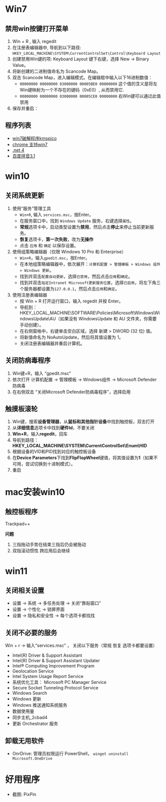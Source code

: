 # Win7

## 禁用win按键打开菜单

1.   Win + R , 输入 regedit
2. 在注册表编辑器中, 导航到以下路径: `HKEY_LOCAL_MACHINE\SYSTEM\CurrentControlSet\Control\Keyboard Layout` 
3. 创建禁用Win键的项: Keyboard Layout 键下右键，选择 New -> Binary Value。
4. 将新创建的二进制值命名为 Scancode Map。
5. 双击 Scancode Map，进入编辑模式。在编辑框中输入以下16进制数值：
    - ` 00000000 00000000 03000000 00005BE0 00000000 `  这个值的含义是将左Win键映射为一个不存在的键码（0xE0）, 从而禁用它.
    - ` 00000000 00000000 03000000 00005CE0 00000000 `  右Win键可以通过此值禁用
6. 保存并重启：

## 程序列表

- [win7破解程序kmspico](https://resource.liuyao.link/file/kmspico.exe)
- [chrome 支持win7](https://bigfile.61linux.com/win7/chrome.exe)
- [.net 4](https://bigfile.61linux.com/win7/dnet4.exe)
- [百度拼音3.1](https://bigfile.61linux.com/win7/BaiduPinyin3.1.exe)

# win10

## 关闭系统更新

1. 使用“服务”管理工具
    - `Win+R`, 输入 `services.msc`，按Enter。
    - 在服务窗口中，找到 `Windows Update` 服务，右键选择`属性`。
    - **常规**选项卡中，启动类型设置为**禁用**，然后点击**停止**来停止当前更新服务。
    - **恢复**选项卡，**第一次失败**，改为**无操作**
    - 点击 `应用` 和 `确定` 以保存设置。
2. 使用组策略编辑器（仅限 Windows 10 Pro 和 Enterprise）
    - `Win+R`，输入`gpedit.msc`，按Enter。
    - 在本地组策略编辑器中，依次展开：`计算机配置 > 管理模板 > Windows 组件 > Windows 更新`。
    - 找到并双击`配置自动更新`，选择`已禁用`，然后点击`应用`和`确定`。
    - 找到并双击`指定Intranet Microsoft更新服务位置`，选择`已启用`，将左下角三个服务器都设置为`127.0.0.1`，然后点击`应用`和`确定`。
3. 使用注册表编辑器
    - 按 Win + R 打开运行窗口，输入 regedit 并按 Enter。
    - 导航到：HKEY_LOCAL_MACHINE\SOFTWARE\Policies\Microsoft\Windows\WindowsUpdate\AU（如果没有 WindowsUpdate 和 AU 文件夹，你需要手动创建）。
    - 在右侧窗格中，右键单击空白区域，选择 新建 > DWORD (32 位) 值。
    - 将新值命名为 NoAutoUpdate，然后将其值设置为 1。
    - 关闭注册表编辑器并重启计算机。

## 关闭防病毒程序

1. Win键+R，输入 “gpedit.msc” 
2. 依次打开 计算机配置 → 管理模板 → Windows组件 → Microsoft Defender防病毒
3. 在右侧双击 “关闭Microsoft Defender防病毒程序”，选择启用

## 触摸板滚轮

1. Win键，搜索**设备管理器**，从**鼠标和其他指针设备**中找到触控板，双击打开
2. 从**详细信息**选项卡中找到**硬件Id**，不要关闭
3. **Win+R**，输入**regedit**，回车
4. 导航到路径：**HKEY_LOCAL_MACHINE\SYSTEM\CurrentControlSet\Enum\HID**
5. 根据设备的VID和PID找到对应的触控板设备
6. 在**Device Parameters**下找到**FlipFlopWheel**键值，将其值设置为**1**（如果不可用，尝试切换到十进制模式）。
7. 重启

# mac安装win10

## 触控板程序

Trackpad++

**问题**

1. 三指拖动手势在结束三指后仍会被拖动
2. 双指滚动惯性 跨应用后会继续


# win11

## 关闭相关设置

- 设置 → 系统 → 多任务处理 → 关闭“靠贴窗口”
- 设置 → 个性化 → 锁屏界面
- 设置 → 隐私和安全性 → 每个选项卡都找找

## 关闭不必要的服务

Win + r → 输入“services.msc” ， 关闭以下服务（常规 恢复 选项卡都要设置）

- Intel(R) Driver & Support Assistant
- Intel(R) Driver & Support Assistant Updater
- Intel® Computing Improvement Program
- Geolocation Service
- Intel System Usage Report Service
- 系统优化工具： Microsoft PC Manager Service
- Secure Socket Tunneling Protocol Service
- Windows Search
- Windows 更新
- Windows 推送通知系统服务
- 数据使用量
- 同步主机_2cbad4
- 更新 Orchestrator 服务

## 卸载无用软件

- OnrDrive: 管理员权限运行 PowerShell， `winget uninstall Microsoft.OneDrive`

# 好用程序

- 截图: PixPin
